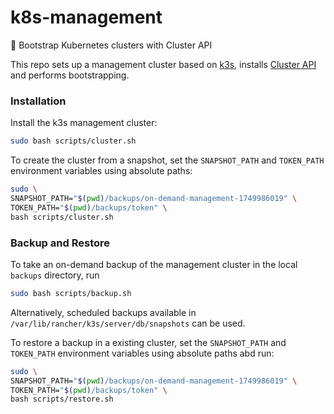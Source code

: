 # k8s-management
🐢 Bootstrap Kubernetes clusters with Cluster API

This repo sets up a management cluster based on [k3s](https://github.com/k3s-io/k3s/), installs [Cluster API](https://github.com/kubernetes-sigs/cluster-api) and performs bootstrapping.

### Installation

Install the k3s management cluster:

```bash
sudo bash scripts/cluster.sh
```

To create the cluster from a snapshot, set the `SNAPSHOT_PATH` and `TOKEN_PATH` environment variables using absolute paths:

```bash
sudo \
SNAPSHOT_PATH="$(pwd)/backups/on-demand-management-1749986019" \
TOKEN_PATH="$(pwd)/backups/token" \
bash scripts/cluster.sh
```

### Backup and Restore

To take an on-demand backup of the management cluster in the local `backups` directory, run

```bash
sudo bash scripts/backup.sh
```
Alternatively, scheduled backups available in `/var/lib/rancher/k3s/server/db/snapshots` can be used.

To restore a backup in a existing cluster, set the `SNAPSHOT_PATH` and `TOKEN_PATH` environment variables using absolute paths abd run:

```bash
sudo \
SNAPSHOT_PATH="$(pwd)/backups/on-demand-management-1749986019" \
TOKEN_PATH="$(pwd)/backups/token" \
bash scripts/restore.sh
```